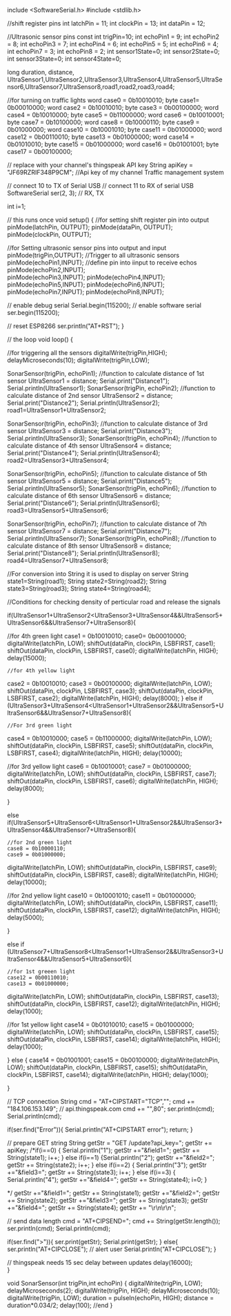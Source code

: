 include <SoftwareSerial.h>
#include <stdlib.h>

//shift register pins
int latchPin = 11;
int clockPin = 13;
int dataPin = 12;


//Ultrasonic sensor pins
const int  trigPin=10;
int echoPin1 = 9;
int echoPin2 = 8;
int echoPin3 = 7;
int echoPin4 = 6;
int echoPin5 = 5;
int echoPin6 = 4;
int echoPin7 = 3;
int echoPin8 = 2;
int sensor1State=0;
int sensor2State=0;
int sensor3State=0;
int sensor4State=0;

long duration, distance, UltraSensor1,UltraSensor2,UltraSensor3,UltraSensor4,UltraSensor5,UltraSensor6,UltraSensor7,UltraSensor8,road1,road2,road3,road4;

//for turning on traffic lights
word case0 = 0b10010010;
byte case1=  0b00010000;
word case2 = 0b10010010;
byte case3 = 0b00100000;
word case4 = 0b10010000;
byte case5 = 0b11000000;
word case6 = 0b10010001;
byte case7 = 0b10100000;
word case8 = 0b10000110;
byte case9 = 0b01000000;
word case10 = 0b10001010;
byte case11 = 0b01000000;
word case12 = 0b00110010;
byte case13 = 0b01000000;
word case14 = 0b01010010;
byte case15 = 0b01000000;
word case16 = 0b01001001;
byte case17 = 0b00100000;



// replace with your channel's thingspeak API key
String apiKey = "JF69RZRIF348P9CM";    //Api key of my channel Traffic management system

// connect 10 to TX of Serial USB
// connect 11 to RX of serial USB
SoftwareSerial ser(2, 3); // RX, TX

int i=1;


// this runs once
void setup() {
  //for setting shift register pin into output     
  pinMode(latchPin, OUTPUT);
  pinMode(dataPin, OUTPUT);  
  pinMode(clockPin, OUTPUT);

 //for Setting ultrasonic sensor pins into output and input 
pinMode(trigPin,OUTPUT);             //Trigger to all ultrasonic sensors
pinMode(echoPin1,INPUT);             //define pin into iinput to receive echos
pinMode(echoPin2,INPUT);      
pinMode(echoPin3,INPUT);
pinMode(echoPin4,INPUT);
pinMode(echoPin5,INPUT);
pinMode(echoPin6,INPUT);
pinMode(echoPin7,INPUT);
pinMode(echoPin8,INPUT);
  
  // enable debug serial
  Serial.begin(115200); 
  // enable software serial
  ser.begin(115200);
  
  // reset ESP8266
  ser.println("AT+RST");
}


// the loop 
void loop() {
  
  //for triggering all the sensors
  digitalWrite(trigPin,HIGH);
  delayMicroseconds(10);
  digitalWrite(trigPin,LOW);
      

  SonarSensor(trigPin, echoPin1);          //function to calculate distance of 1st sensor
  UltraSensor1 = distance; 
  Serial.print("Distance1");
  Serial.println(UltraSensor1);
  SonarSensor(trigPin, echoPin2);          //function to calculate distance of 2nd sensor
  UltraSensor2 = distance; 
  Serial.print("Distance2");
  Serial.println(UltraSensor2);
  road1=UltraSensor1+UltraSensor2;
  
  SonarSensor(trigPin, echoPin3);          //function to calculate distance of 3rd sensor
  UltraSensor3 = distance; 
  Serial.print("Distance3");
  Serial.println(UltraSensor3);
  SonarSensor(trigPin, echoPin4);          //function to calculate distance of 4th sensor
  UltraSensor4 = distance; 
  Serial.print("Distance4");
  Serial.println(UltraSensor4);
  road2=UltraSensor3+UltraSensor4;

  
  SonarSensor(trigPin, echoPin5);          //function to calculate distance of 5th sensor
  UltraSensor5 = distance; 
  Serial.print("Distance5");
  Serial.println(UltraSensor5);
  SonarSensor(trigPin, echoPin6);          //function to calculate distance of 6th sensor
  UltraSensor6 = distance;
  Serial.print("Distance6"); 
  Serial.println(UltraSensor6);
  road3=UltraSensor5+UltraSensor6;

  
  SonarSensor(trigPin, echoPin7);          //function to calculate distance of 7th sensor
  UltraSensor7 = distance; 
  Serial.print("Distance7");
  Serial.println(UltraSensor7);
  SonarSensor(trigPin, echoPin8);          //function to calculate distance of 8th sensor
  UltraSensor8 = distance; 
  Serial.print("Distance8");
  Serial.println(UltraSensor8);
  road4=UltraSensor7+UltraSensor8;

  //For conversion into String it is used to display on server
  String state1=String(road1);
  String state2=String(road2);
  String state3=String(road3);
  String state4=String(road4);


  //Conditions for checking density of perticular road and release the signals
  
  if(UltraSensor1+UltraSensor2<UltraSensor3+UltraSensor4&&UltraSensor5+UltraSensor6&&UltraSensor7+UltraSensor8){

   //for 4th green light
   case1 = 0b10010010;
   case0=  0b00010000;
   digitalWrite(latchPin, LOW);
   shiftOut(dataPin, clockPin, LSBFIRST, case1); 
   shiftOut(dataPin, clockPin, LSBFIRST, case0);
   digitalWrite(latchPin, HIGH);
   delay(15000);
   
    //for 4th yellow light 
   case2 = 0b10010010;
   case3 = 0b00100000;
   digitalWrite(latchPin, LOW);
   shiftOut(dataPin, clockPin, LSBFIRST, case3);
   shiftOut(dataPin, clockPin, LSBFIRST, case2);
   digitalWrite(latchPin, HIGH);
   delay(8000);
}
else if (UltraSensor3+UltraSensor4<UltraSensor1+UltraSensor2&&UltraSensor5+UltraSensor6&&UltraSensor7+UltraSensor8){

    //For 3rd green light
   case4 = 0b10010000;
   case5 = 0b11000000;
   digitalWrite(latchPin, LOW);
   shiftOut(dataPin, clockPin, LSBFIRST, case5);
   shiftOut(dataPin, clockPin, LSBFIRST, case4);
   digitalWrite(latchPin, HIGH);
   delay(10000);

   //for 3rd yellow light
   case6 = 0b10010001;
   case7 = 0b01000000;
   digitalWrite(latchPin, LOW);
   shiftOut(dataPin, clockPin, LSBFIRST, case7);
   shiftOut(dataPin, clockPin, LSBFIRST, case6);
   digitalWrite(latchPin, HIGH);
   delay(8000);
 
}

else if(UltraSensor5+UltraSensor6<UltraSensor1+UltraSensor2&&UltraSensor3+UltraSensor4&&UltraSensor7+UltraSensor8){

    //for 2nd green light 
    case8 = 0b10000110;
    case9 = 0b01000000;
   digitalWrite(latchPin, LOW);
   shiftOut(dataPin, clockPin, LSBFIRST, case9);
   shiftOut(dataPin, clockPin, LSBFIRST, case8);
   digitalWrite(latchPin, HIGH);
   delay(10000);

   //for 2nd yellow light
    case10 = 0b10001010;
    case11 = 0b01000000;
   digitalWrite(latchPin, LOW);
   shiftOut(dataPin, clockPin, LSBFIRST, case11);
   shiftOut(dataPin, clockPin, LSBFIRST, case12);
   digitalWrite(latchPin, HIGH);
   delay(5000);

}

else if (UltraSensor7+UltraSensor8<UltraSensor1+UltraSensor2&&UltraSensor3+UltraSensor4&&UltraSensor5+UltraSensor6){

    //for 1st greeen light 
    case12 = 0b00110010;
    case13 = 0b01000000; 
   digitalWrite(latchPin, LOW);
   shiftOut(dataPin, clockPin, LSBFIRST, case13);
   shiftOut(dataPin, clockPin, LSBFIRST, case12);
   digitalWrite(latchPin, HIGH);
   delay(1000);

   //for 1st yellow light 
   case14 = 0b01010010;
   case15 = 0b01000000;
   digitalWrite(latchPin, LOW);
   shiftOut(dataPin, clockPin, LSBFIRST, case15);
   shiftOut(dataPin, clockPin, LSBFIRST, case14);
   digitalWrite(latchPin, HIGH);
   delay(1000);
  
}
else {
   case14 = 0b01001001;
   case15 = 0b00100000;
   digitalWrite(latchPin, LOW);
   shiftOut(dataPin, clockPin, LSBFIRST, case15);
   shiftOut(dataPin, clockPin, LSBFIRST, case14);
   digitalWrite(latchPin, HIGH);
   delay(1000);
  
}


  // TCP connection
  String cmd = "AT+CIPSTART=\"TCP\",\"";
  cmd += "184.106.153.149"; // api.thingspeak.com
  cmd += "\",80";
  ser.println(cmd);
  Serial.println(cmd);
   
  if(ser.find("Error")){
    Serial.println("AT+CIPSTART error");
    return;
  }
  
  // prepare GET string
  String getStr = "GET /update?api_key=";
  getStr += apiKey;
  /*if(i==0)
  {
    Serial.println("1");
  getStr +="&field1=";
  getStr += String(state1);
  i++;
  }
  else if(i==1)
  {Serial.println("2");
  getStr +="&field2=";
  getStr += String(state2);
  i++;
  }
  else if(i==2)
  {
    Serial.println("3");
  getStr +="&field3=";
  getStr += String(state3);
  i++;
  }
  else if(i==3)
  {
    Serial.println("4");
  getStr +="&field4=";
  getStr += String(state4);
  i=0;
  }
  
  */
  getStr +="&field1=";
  getStr += String(state1);
  getStr +="&field2=";
  getStr += String(state2);
  getStr +="&field3=";
  getStr += String(state3);
   getStr +="&field4=";
  getStr += String(state4);
  getStr += "\r\n\r\n";

  // send data length
  cmd = "AT+CIPSEND=";
  cmd += String(getStr.length());
  ser.println(cmd);
  Serial.println(cmd);

  if(ser.find(">")){
    ser.print(getStr);
    Serial.print(getStr);
  }
  else{
    ser.println("AT+CIPCLOSE");
    // alert user
    Serial.println("AT+CIPCLOSE");
  }
    
  // thingspeak needs 15 sec delay between updates
  delay(16000);  
}

void SonarSensor(int trigPin,int echoPin)
{
digitalWrite(trigPin, LOW);
delayMicroseconds(2);
digitalWrite(trigPin, HIGH);
delayMicroseconds(10);
digitalWrite(trigPin, LOW);
duration = pulseIn(echoPin, HIGH);
distance = duration*0.034/2;
delay(100);
//end
} 
